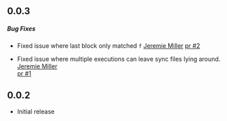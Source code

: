## 0.0.3

##### Bug Fixes

  * Fixed issue where last block only matched `f` 
    [Jeremie Miller](https://github.com/quartzjer) 
    [pr #2](https://github.com/clarkda/interfaces/pull/2)

  * Fixed issue where multiple executions can leave sync files lying around. 
    [Jeremie Miller](https://github.com/quartzjer)  
    [pr #1](https://github.com/clarkda/interfaces/pull/1)
  
## 0.0.2

  * Initial release

